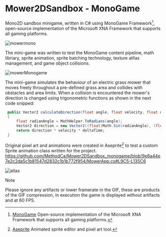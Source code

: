 # Mower2DSandbox - MonoGame
Mono2D sandbox minigame, written in C# using MonoGame Framework[^1], open-source implementation of the Microsoft XNA Framework that supports all gaming platforms.

![mowermono](https://github.com/MethodCa/Mower2DSandbox_monogame/assets/15893276/316c654b-0a90-4301-be2d-431e4c47b4a8)



The mini-game was written to test the MonoGame content pipeline, math libriary, sprite animation, sprite batching technology, texture atllas management, and game object collisions.

![mowerMonogame](https://github.com/MethodCa/Mower2DSandbox_monogame/assets/15893276/3b31a370-63f1-4ae8-844f-748d3f690ca9)


The mini-game simulates the behaviour of an electric grass mower that moves freely throughout a pre-defined grass area and collides with obstacles and area limits. When a collision is encountered the mower's direction is changed using trigonometric functions as shown in the next code snipped:

```c#
 public Vector2 calculateDirection(float angle, float velocity, float deltaTime)
 {
     float radianAngle = MathHelper.ToRadians(angle);
     Vector2 direction = new Vector2((float)Math.Sin(radianAngle), (float)Math.Cos(radianAngle));
     return direction * velocity * deltaTime;
 }
```
Original pixel art and animations were created in Aseprite[^2] to test a custom Sprite animation class written for the project.
https://github.com/MethodCa/Mower2DSandbox_monogame/blob/9e6a44e7e2c2da5c1b81547d2832c1b1b772f954/MowerApp.cs#L9C5-L135C6

![atlas](https://github.com/MethodCa/Mower2DSandbox_monogame/assets/15893276/78b00c86-7ddb-4fb9-9b1b-9eff8046eed5)


> [!NOTE]
> Please ignore any artifacts or lower framerate in the GIF, these are products of the GIF compression, in execution the game is displayed without artifacts and at 60 FPS.

[^1]: [MonoGame](https://monogame.net/) Open-source implementation of the Microsoft XNA Framework that supports all gaming platforms. 
[^2]: [Aseprite]([https://monogame.net/](https://www.aseprite.org/)) Animated sprite editor and pixel art tool.


